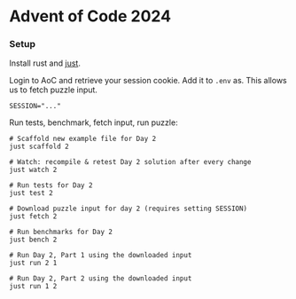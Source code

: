 Advent of Code 2024
=================

### Setup

Install rust and [just](https://github.com/casey/just).

Login to AoC and retrieve your session cookie. Add it to `.env` as.
This allows us to fetch puzzle input.

```
SESSION="..."
```

Run tests, benchmark, fetch input, run puzzle:

```
# Scaffold new example file for Day 2
just scaffold 2

# Watch: recompile & retest Day 2 solution after every change
just watch 2

# Run tests for Day 2
just test 2

# Download puzzle input for day 2 (requires setting SESSION)
just fetch 2

# Run benchmarks for Day 2
just bench 2

# Run Day 2, Part 1 using the downloaded input
just run 2 1

# Run Day 2, Part 2 using the downloaded input
just run 1 2
```
